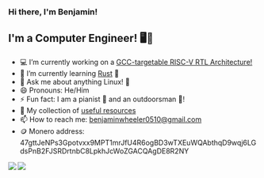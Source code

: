 ### Hi there, I'm Benjamin!

<!--
**benjamin051000/benjamin051000** is a ✨ _special_ ✨ repository because its `README.md` (this file) appears on your GitHub profile.
-->
## I'm a Computer Engineer! 🖥️🐊
- 💻 I’m currently working on a [GCC-targetable RISC-V RTL Architecture!](https://github.com/benjamin051000/riscv)
- 🌱 I’m currently learning [Rust](https://www.rust-lang.org/) 🦀
- 💬 Ask me about anything Linux! 🐧
- 😄 Pronouns: He/Him
- ⚡ Fun fact: I am a pianist 🎹 and an outdoorsman 🌄!
- 📑 My collection of [useful resources](https://github.com/benjamin051000/resources/wiki)
- 📫 How to reach me: [benjaminwheeler0510@gmail.com](mailto:benjaminwheeler0510+ghprofile@gmail.com)
- 🪙 Monero address: 47gttJeNPs3Gpotvxx9MPT1mrJfU4R6ogBD3wTXEuWQAbthqD9wqj6LGdsPnB2FJSRDrtnbC8LpkhJcWoZGACQAgDE8R2NY

<!-- - 👯 I’m looking to collaborate with fellow Gators and software developers! -->
<!-- - 🤔 I’m looking for help with ... -->

<!-- 
[![Benjamin's github stats](https://github-readme-stats.vercel.app/api?username=benjamin051000&count_private=true&show_icons=true)](https://github.com/anuraghazra/github-readme-stats)
[![Top Languages](https://github-readme-stats.vercel.app/api/top-langs/?username=benjamin051000&hide=html,v,javascript&layout=compact)](https://github.com/anuraghazra/github-readme-stats)
-->

<a href="https://github.com/anuraghazra/github-readme-stats">
  <img align="left" src="https://github-readme-stats.vercel.app/api?username=benjamin051000&count_private=true&show_icons=true" />
</a>
<a href="https://github.com/anuraghazra/github-readme-stats">
  <img align="left" src="https://github-readme-stats.vercel.app/api/top-langs/?username=benjamin051000" />
</a>
